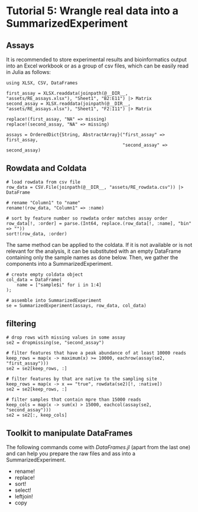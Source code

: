 # Tutorial 5: Wrangle real data into a SummarizedExperiment

## Assays

It is recommended to store experimental results and bioinformatics output into an
Excel workbook or as a group of csv files, which can be easily read in Julia as follows:

```@example re
using XLSX, CSV, DataFrames

first_assay = XLSX.readdata(joinpath(@__DIR__, "assets/RE_assays.xlsx"), "Sheet1", "B2:E11") |> Matrix
second_assay = XLSX.readdata(joinpath(@__DIR__, "assets/RE_assays.xlsx"), "Sheet1", "F2:I11") |> Matrix

replace!(first_assay, "NA" => missing)
replace!(second_assay, "NA" => missing)

assays = OrderedDict{String, AbstractArray}("first_assay" => first_assay,
                                            "second_assay" => second_assay)
```

## Rowdata and Coldata

```@example re
# load rowdata from csv file
row_data = CSV.File(joinpath(@__DIR__, "assets/RE_rowdata.csv")) |> DataFrame

# rename "Column1" to "name"
rename!(row_data, "Column1" => :name)

# sort by feature number so rowdata order matches assay order
row_data[!, :order] = parse.(Int64, replace.(row_data[!, :name], "bin" => ""))
sort!(row_data, :order)
```

The same method can be applied to the coldata. If it is not available or is not relevant for the analysis, it can be substituted with an empty DataFrame containing only the sample names as done below. Then, we gather the components into a SummarizedExperiment.

```@example re
# create empty coldata object
col_data = DataFrame(
    name = ["sample$i" for i in 1:4]
);

# assemble into SummarizedExperiment
se = SummarizedExperiment(assays, row_data, col_data)
```

## filtering 

```@example re
# drop rows with missing values in some assay
se2 = dropmissing(se, "second_assay")

# filter features that have a peak abundance of at least 10000 reads
keep_rows = map(x -> maximum(x) >= 10000, eachrow(assay(se2, "first_assay")))
se2 = se2[keep_rows, :]

# filter features by that are native to the sampling site
keep_rows = map(x -> x == "true", rowdata(se2)[!, :native])
se2 = se2[keep_rows, :]

# filter samples that contain mpre than 15000 reads
keep_cols = map(x -> sum(x) > 15000, eachcol(assay(se2, "second_assay")))
se2 = se2[:, keep_cols]
```

## Toolkit to manipulate DataFrames

The following commands come with _DataFrames.jl_ (apart from the last one) and can help you prepare the raw files and ass into a SummarizedExperiment.

- rename!
- replace!
- sort!
- select!
- leftjoin!
- copy
```